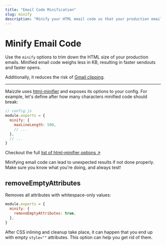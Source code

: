 ```yaml
---
title: "Email Code Minification"
slug: minify
description: "Minify your HTML email code so that your production emails weigh less and you avoid Gmail clipping"
---
```


# Minify Email Code

Use the `minify` options to trim down the HTML size of your production emails. Minified email code weighs less in KB, resulting in faster sendouts and faster opens.

Additionally, it reduces the risk of [Gmail clipping](https://github.com/hteumeuleu/email-bugs/issues/41).

---

Maizzle uses [html-minifier](https://www.npmjs.com/package/html-minifier) and exposes its options to your config. 
For example, let's define after how many characters minified code should break:

```js
// config.js
module.exports = {
  minify: {
    maxLineLength: 500,
    // ...
  },
  // ...
}
```

Checkout the full [list of html-minifier options &nearr;](https://www.npmjs.com/package/html-minifier#options-quick-reference)

<div class="bg-gray-100 border-l-4 border-gradient-b-orange-dark p-4 mb-4 text-md" role="alert">
  <div class="text-gray-600">Minifying email code can lead to unexpected results if not done properly. Make sure you know what you're doing, and always test!</div>
</div>

## removeEmptyAttributes

Removes all attributes with whitespace-only values:

```js
module.exports = {
  minify: {
    removeEmptyAttributes: true,
  },
}
```

After CSS inlining and cleanup take place, it can happen that you end up with empty `style=""` attributes. This option can help you get rid of them.
